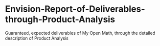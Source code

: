 # Envision-Report-of-Deliverables-through-Product-Analysis
Guaranteed, expected deliverables of My Open Math,  through the detailed description of Product Analysis 
